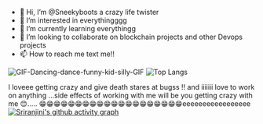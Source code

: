 - 👋 Hi, I’m @Sneekyboots a crazy life twister
- 👀 I’m interested in everythingggg 
- 🌱 I’m currently learning everythingg 
- 💞️ I’m looking to collaborate on blockchain projects and other Devops projects
- 📫 How to reach me text me!!

<!---
Sneekyboots/Sneekyboots is a ✨ special ✨ repository because its `README.md` (this file) appears on your GitHub profile.
You can click the Preview link to take a look at your changes.
--->
![GIF-Dancing-dance-funny-kid-silly-GIF](https://github.com/Sneekyboots/Sneekyboots/assets/130485384/ec61536b-2524-47cb-9fe0-bd6489933d53)
![Top Langs](https://github-readme-stats.vercel.app/api/top-langs/?username=Sneekyboots&size_weight=0.5&count_weight=0.5)

I loveee getting crazy and give death stares at bugss  !! and iiiiiii love to work on anything ...side effects of working with me will be you getting crazy with me 😊.....
😁😁😁😁😁😁😁😁😁😁😁😁😁😁😁😁😁😁😁😁eeeeeeeeeeeeeeeee
[![Sriranjini's github activity graph](https://github-readme-activity-graph.vercel.app/graph?username=Sneekyboots&theme=dracula)](https://github.com/Sneekyboots/github-readme-activity-graph)
